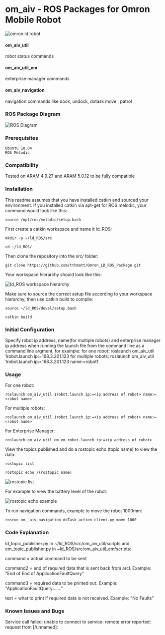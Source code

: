 # om_aiv - ROS Packages for Omron Mobile Robot

![omron ld robot](https://d2t1xqejof9utc.cloudfront.net/screenshots/pics/440c4d03c225fbe74adf238d73ed8f00/large.png "omron ld robot")

#### om_aiv_util
robot status commands 

#### om_aiv_util_em
enterprise manager commands 

#### om_aiv_navigation
navigation commands like dock, undock, dotask move , patrol

### ROS Package Diagram
![ROS Diagram](https://user-images.githubusercontent.com/8951670/70206708-5d230a00-1763-11ea-8130-cacf282a0965.png)

### Prerequisites
```
Ubuntu 18.04
ROS Melodic 
```
### Compatibility

Tested on ARAM 4.9.27 and ARAM 5.0.12 to be fully compatible

### Installation

This readme assumes that you have installed catkin and sourced your environment. If you installed catkin via apt-get for ROS melodic, your command would look like this:
```
source /opt/ros/melodic/setup.bash
```
First create a catkin workspace and name it ld_ROS:
```
mkdir -p ~/ld_ROS/src

cd ~/ld_ROS/
```
Then clone the repository into the src/ folder:
```
git clone https://github.com/tthmatt/Omron_LD_ROS_Package.git
```
Your workspace hierarchy should look like this:

![ld_ROS workspace hierarchy](https://user-images.githubusercontent.com/8951670/69391247-2c77b500-0d0d-11ea-86ba-6e29d512abf4.png)

Make sure to source the correct setup file according to your workspace hierarchy, then use catkin build to compile:
```
source ~/ld_ROS/devel/setup.bash

catkin build
```
### Initial Configuration
Specify robot ip address, name(for multiple robots) and enterprise manager ip address when running the launch file from the command line as a command line argment, for example:
for one robot: roslaunch om_aiv_util 1robot.launch ip:=168.3.201.123 
for multiple robots: roslaunch om_aiv_util 1robot.launch ip:=168.3.201.123 name:=robot1

### Usage
For one robot:
```
roslaunch om_aiv_util 1robot.launch ip:=<ip address of robot> name:=<robot name>
```
For multiple robots:
```
roslaunch om_aiv_util 1robot.launch ip:=<ip address of robot> name:=<robot name>
```
For Enterprise Manager:
```
roslaunch om_aiv_util_em em_robot.launch ip:=<ip address of robot>
```

View the topics published and do a rostopic echo (topic name) to view the data:
```
rostopic list

rostopic echo /(rostopic name)
```
![rostopic list](https://user-images.githubusercontent.com/8951670/69392258-68f8e000-0d10-11ea-8597-a2c577feb3b5.png)

For example to view the battery level of the robot:

![rostopic echo example](https://user-images.githubusercontent.com/8951670/69392375-cdb43a80-0d10-11ea-8da4-8e39f4f72525.png)

To run navigation commands, example to move the robot 1000mm:
```
rosrun om__aiv_navigation doTask_action_client.py move 1000
```

### Code Explanation
ld_topic_publisher.py in ~/ld_ROS/src/om_aiv_util/scripts and em_topic_publisher.py in ~ld_ROS/src/om_aiv_util_em/scripts: 

command = actual command to be sent

command2 = end of required data that is sent back from arcl. Example: "End of End of ApplicationFaultQuery"

command3 = required data to be printed out. Example: "ApplicationFaultQuery:......"

text = what to print if required data is not received. Example: "No Faults"

### Known Issues and Bugs
Service call failed: unable to connect to service: remote error reported: request from \[/unnamed]:
